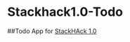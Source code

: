 # Stackhack1.0-Todo

##Todo App for [StackHAck 1.0](https://www.hackerearth.com/challenges/hackathon/stackhack-v1/)
